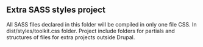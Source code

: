 ## Extra SASS styles project

All SASS files declared in this folder will be compiled in only one file CSS. In dist/styles/toolkit.css folder.
Project include folders for partials and structures of files for extra projects outside Drupal.